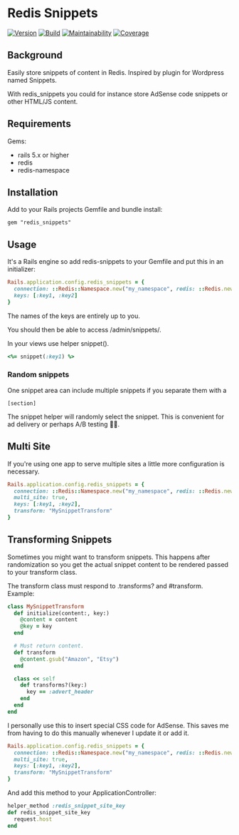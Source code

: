 # Redis Snippets

[![Version](https://img.shields.io/gem/v/redis_snippets.svg?style=flat-square)](https://rubygems.org/gems/redis_snippets)
[![Build](https://img.shields.io/travis/wulffeld/redis_snippets.svg?style=flat-square)](https://travis-ci.org/wulffeld/redis_snippets)
[![Maintainability](https://img.shields.io/codeclimate/maintainability/wulffeld/redis_snippets?style=flat-square)](https://codeclimate.com/github/wulffeld/redis_snippets)
[![Coverage](https://img.shields.io/codeclimate/coverage/wulffeld/redis_snippets?style=flat-square)](https://codeclimate.com/github/wulffeld/redis_snippets)

## Background

Easily store snippets of content in Redis. Inspired by plugin for Wordpress
named Snippets.

With redis_snippets you could for instance store AdSense code snippets or
other HTML/JS content.

## Requirements

Gems:

* rails 5.x or higher
* redis
* redis-namespace

## Installation

Add to your Rails projects Gemfile and bundle install:

```
gem "redis_snippets"
```

## Usage

It's a Rails engine so add redis-snippets to your Gemfile and put this in an
initializer:

``` ruby
Rails.application.config.redis_snippets = {
  connection: ::Redis::Namespace.new("my_namespace", redis: ::Redis.new),
  keys: [:key1, :key2]
}
```

The names of the keys are entirely up to you.

You should then be able to access /admin/snippets/.

In your views use helper snippet().

``` ruby
<%= snippet(:key1) %>
```

### Random snippets

One snippet area can include multiple snippets if you separate them with a

```
[section]
```

The snippet helper will randomly select the snippet. This is convenient for ad
delivery or perhaps A/B testing 🤷‍♂.

## Multi Site

If you're using one app to serve multiple sites a little more configuration is
necessary.

``` ruby
Rails.application.config.redis_snippets = {
  connection: ::Redis::Namespace.new("my_namespace", redis: ::Redis.new),
  multi_site: true,
  keys: [:key1, :key2],
  transform: "MySnippetTransform"
}
```

## Transforming Snippets

Sometimes you might want to transform snippets. This happens after
randomization so you get the actual snippet content to be rendered passed to
your transform class.

The transform class must respond to .transforms? and #transform. Example:

``` ruby
class MySnippetTransform
  def initialize(content:, key:)
    @content = content
    @key = key
  end

  # Must return content.
  def transform
    @content.gsub("Amazon", "Etsy")
  end

  class << self
    def transforms?(key:)
      key == :advert_header
    end
  end
end
```

I personally use this to insert special CSS code for AdSense. This saves me
from having to do this manually whenever I update it or add it.

``` ruby
Rails.application.config.redis_snippets = {
  connection: ::Redis::Namespace.new("my_namespace", redis: ::Redis.new),
  multi_site: true,
  keys: [:key1, :key2],
  transform: "MySnippetTransform"
}
```

And add this method to your ApplicationController:

``` ruby
helper_method :redis_snippet_site_key
def redis_snippet_site_key
  request.host
end
```
